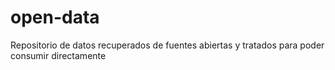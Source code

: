 # open-data
Repositorio de datos recuperados de fuentes abiertas y tratados para poder consumir directamente
